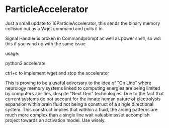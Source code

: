 # ParticleAccelerator
Just a small update to 16ParticleAccelerator, this sends the binary memory collision out as a Wget command and pulls it in.


Signal Handler is broken in Commandprompt as well as power shell, so wsl this if you wind up with the same issue

usage:

python3 accelerate 

ctrl+c to implement wget and stop the accelerator

This is proving to be a useful adversary to the idea of "On Line" where neurology memory systems linked to computing energies are being limited by computers abilities, despite "Next Gen" technologies. Due to the fact that current systems do not account for the innate human nature of electrolysis expansion within brain fluid not being a construct of a single directional system. This construct implies that withhin a fluid, the arcing patterns are much more complex than a single line wait valuable asset accomplish project towards an activation model. Use wisely. 
